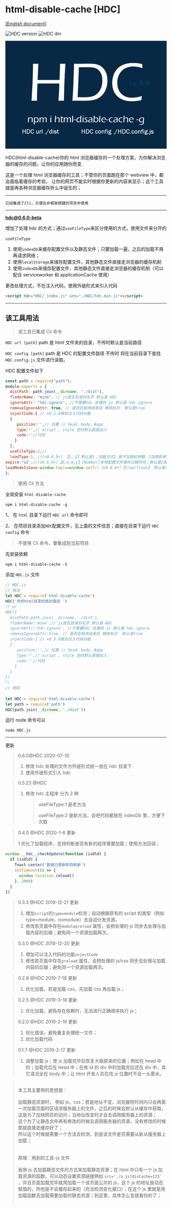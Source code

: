 # html-disable-cache [HDC]

[[English document]](./ENREADME.md)

![HDC version](https://img.shields.io/npm/v/html-disable-cache.svg?style=flat)
![HDC dm](https://img.shields.io/npm/dm/html-disable-cache.svg?style=flat)

![HDC](https://raw.githubusercontent.com/xueliangGit/html-disable-cache/master/assets/hdc.jpg 'HDC')

HDC(html-disable-cache)你的 html 浏览器缓存的一个处理方案，为你解决浏览器的缓存的问题，让你的应用随你而变.

这是一个处理 html 浏览器缓存的工具；不管你的页面跑在那个 webview 中，都会面临着缓存的考验，
让你的网页不能实时根据你更新的内容来显示；这个工具就是再各种浏览器缓存折么中诞生的；

---

`已经集成了Cli，方便在非框架搭建的项目中使用`

---

**hdc@0.6.0-beta**

增加了处理 hdc 的方式；通过`useFileType`来区分使用的方式，使用文件来分开的

`useFileType`​

1. 使用`indexDb`来缓存配置文件以及静态文件；只要加载一遍，之后的加载不用再请求网络；
2. 使用`localStorage`来储存配置文件，其他静态文件直接走浏览器的缓存机制
3. 使用`indexDb`来储存配置文件，其他静态文件直接走浏览器的缓存机制（可以配合 serviceworker 和 applicationCache 使用）

更改处理方式，不在注入代码，使用外链形式来引入代码

```html
<script hdc="HDC/_index.js" src="./HDC/hdc.min.js"></script>
```

---

## 该工具用法

> 该工具已集成 Cli 命令

`HDC url [path]` path 是 html 文件夹的目录，不传时默认是当前路径

`HDC config [path]` path 是 HDC 的配置文件路径 不传时 将在当前目录下查找 `HDC.config.js` 文件进行读取。

HDC 配置文件如下

```js
const path = require("path");
module.exports = {
  distPath: path.join(__dirname, "./dist"),
  floderName: "mine", // js放在目录的名字 默认是 HDC
  ignoreAttr: "hdc-ignore", //不需要hdc 处理的 js 默认是 hdc-ignore
  removeIgnoreAttr: true, // 是否在程序结束后 移除标识  默认是true
  injectCode:{ // +0.3.0增加注入代码功能
  {
     position:'',// 位置 // head，body，#app
     type:'',// script , style 空时默认直接加入
     code:''//代码
    }
  },
  useFileType:2,//
  loadType:1, //(v0.6.0+) 【1，2】默认是1；加载方式1 是不加随机参数，2加随机参数，； 这个随机参数时 生成hdc加载文件时固定生成的；只限本次处理生成使用，只要重新处理，加载的都是一样的链接
expire:'w2',//(v0.6.0+)【d,w,m,y】[Number]本地配置文件储存过期时间；默认是2周；可以设为年月周日（y,m,w,d）;例如有效期1个月,'m1'即可
loadModeIsSave:window.top!==window.self//（v0.6.0+）【true/flase】 默认是顶级窗口下正常使用，iframe下只是加载；ture只是加载加载，false正常使用
};
```

> 使用 Cli 方法

全局安装 `html-disable-cache`

```
npm i html-disable-cache -g
```

1、 在 `html` 目录下运行 `HDC url` 命令即可

2、 在项目目录添加`HDC`配置文件，见上面的文件信息；直接在目录下运行 `HDC config` 命令

> 不使用 Cli 命令，要集成到当前项目

先安装依赖

```
npm i html-disable-cache -S
```

添加 `HDC.js` 文件

```js
// HDC.js
// 用法
let HDC = require('html-disable-cache')
HDC('你的html目录的绝对路径 ')
/* or
HDC({
  distPath:path.join(__dirname,'./dist'),
  floderName:'mine',// js放在目录的名字 默认是 HDC
  ignoreAttr:'hdc-ignore', //不需要hdc 处理的 js 默认是 hdc-ignore
  removeIgnoreAttr:true, // 是否在程序结束后 移除标识  默认是true
  injectCode:{ // +0.3.0增加注入代码功能
  {
     position:'',// 位置 // head，body，#app
     type:'',// script , style 空时默认直接加入
     code:''//代码
    }
  }
})
*/
// 例如

let HDC = require('html-disable-cache')
let path = require('path')
HDC(path.join(__dirname, './dist'))
```

运行 node 命令可以

```
node HDC.js
```

---

更新

> 0.6.0@HDC 2020-07-10
>
> 1. 修改 hdc 处理的文件为外链形式统一放在 hdc 目录下
> 2. 使用外链形式引入 hdc

> 0.5.23 @HDC
>
> 1. 修改 hdc 主程序 分为 2 种
>    > useFileType:1 是老方法
>    >
>    > useFileType:2 是新方法，会吧代码都放在 indexDb 里，方便下次取

> 0.4.0 @HDC 2020-1-8 更新
>
> 1.优化了加载程序，支持判断是否有新的程序需要加载；使用方法回调；

```js
window.__hdc__checkUpdate(function (isOld) {
  if (isOld) {
    Toast.center('数据已更新即将刷新')
    setTimeout(() => {
      window.location.reload()
    }, 2000)
  }
})
```

> 0.3.3 @HDC 2019-12-21 更新
>
> 1. 增加`script`的`type=module`检测；自动根据原有的 script 的类型（例如 type=module，nomodule）去自动分发资源。
> 2. 修改若页面中存在`modulepreload` 属性，会把处理的 js 同步去处理与加载内容的后缀；避免同一个资源加载两次。

> 0.3.0 @HDC 2019-12-20 更新
>
> 1. 增加可以注入代码的功能`injectCode`
> 2. 修改若页面中存在`preload` 属性，会把处理的 js/css 同步去处理与加载内容的后缀；避免同一个资源加载两次。

> 0.2.8 @HDC 2019-7-18 更新
>
> 1.  优化加载，若是加载 css，先加载 css 再加载 js；

> 0.2.5 @HDC 2019-3-18 更新
>
> 1.  优化加载，避免存在依赖时，无法进行正确顺序执行 js；
>
> 0.2.0 @HDC 2019-2-19 更新
>
> 1.  优化错误，避免重复处理统一文件；
> 2.  优化加载代码
>
> 0.1.7 @HDC 2019-2-17 更新
>
> 1.  调整加载 js；使 js 加载完毕后恢复大致原来的位置；例如在 head 中的；加载完后在 head 中；在有 id 的 div 中的加载完后还在 div 中，其它请况全在 body 中；让 html 开发人员在找 js 位置时不会一头雾水。

> <br>本工具主要用的思想是：<br><br>
> 加载静态资源时，
> 例如 js，css；若是地址不变，浏览器短时间内只会再第一次加载页面时区请求服务器上的文件，之后的时候会默认从缓存中获取，这是为了加快网页的访问；当地址改变时才会去调用服务器上的资源；<BR>
> 这个为了让静态文件再有修改的时候去调用服务器的资源，没有修改的时候那就直接走缓存好了；<br>
> 所以这个时候就需要一个方法去检测，到底该文件是否需要从新从服务器上加载；<br><br><br>
> 原理：用到的工具-js 文件<br><br>
> 我用 js 去加载静态文件的方式来加载静态资源；在 html 中只有一个 js 加载资源的函数，可以动态设置资源链接例如 `src='./a.js?disCache=123'` ，并且页面加载完毕就用加载一个该页面公共的 js，这个 js 的地址是动态赋值的，所他是不会缓存起来的（充当检测变化接口）；在这个 js 里就是用加载函数去加载需要加载的静态资源；到这里，具体怎么变就看你的了；<br><br>
